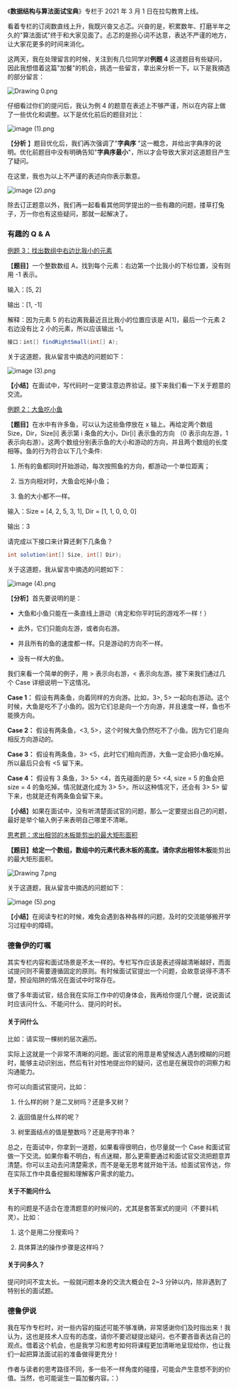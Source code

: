 《**数据结构与算法面试宝典**》专栏于 2021 年 3 月 1 日在拉勾教育上线。

看着专栏的订阅数直线上升，我既兴奋又忐忑。兴奋的是，积累数年、打磨半年之久的"算法面试"终于和大家见面了。忐忑的是担心词不达意，表达不严谨的地方，让大家花更多的时间来消化。

这两天，我在处理留言的时候，关注到有几位同学对**例题 4** 这道题目有些疑问，因此我想借着这篇"加餐"的机会，挑选一些留言，拿出来分析一下。以下是我摘选的部分留言：

<Image alt="Drawing 0.png" src="https://s0.lgstatic.com/i/image6/M00/17/CD/Cgp9HWBIMnyADeNzAAGg1D8M1vg109.png"/>

仔细看过你们的提问后，我认为例 4 的题意在表述上不够严谨，所以在内容上做了一些优化和调整。以下是优化前后的题目对比：

<Image alt="image (1).png" src="https://s0.lgstatic.com/i/image6/M00/18/40/CioPOWBIofCAcyShAAGdH9fZJ74675.png"/>

【**分析** 】题目优化后，我们再次强调了"**字典序** "这一概念，并给出字典序的说明。优化前题目中没有明确告知"**字典序最小**"，所以才会导致大家对这道题目产生了疑问。

在这里，我也为以上不严谨的表述向你表示歉意。

<Image alt="image (2).png" src="https://s0.lgstatic.com/i/image6/M00/18/43/Cgp9HWBIofmAXJ0NAACtMgu32hM742.png"/>

除去订正题意以外，我们再一起看看其他同学提出的一些有趣的问题，搂草打兔子，万一你也有这些疑问，那就一起解决了。

### 有趣的 Q \& A

[例题 3：](https://kaiwu.lagou.com/course/courseInfo.htm?courseId=685#/detail/pc?id=6690)[找出数组中右边比我小的元素](https://kaiwu.lagou.com/course/courseInfo.htm?courseId=685#/detail/pc?id=6690)

【**题目**】一个整数数组 A，找到每个元素：右边第一个比我小的下标位置，没有则用 -1 表示。

输入：\[5, 2\]

输出：\[1, -1\]

解释：因为元素 5 的右边离我最近且比我小的位置应该是 A\[1\]，最后一个元素 2 右边没有比 2 小的元素，所以应该输出 -1。

```java
接口：int[] findRightSmall(int[] A);
```

关于这道题，我从留言中摘选的问题如下：

<Image alt="image (3).png" src="https://s0.lgstatic.com/i/image6/M00/18/43/Cgp9HWBIogSAG9f0AAECbqghMMA602.png"/>

**【小结**】在面试中，写代码时一定要注意边界验证。接下来我们看一下关于题意的交流。

[例题 2：大鱼吃小鱼](https://kaiwu.lagou.com/course/courseInfo.htm?courseId=685#/detail/pc?id=6690)

【**题目**】在水中有许多鱼，可以认为这些鱼停放在 x 轴上。再给定两个数组 Size，Dir，Size\[i\] 表示第 i 条鱼的大小，Dir\[i\] 表示鱼的方向 （0 表示向左游，1 表示向右游）。这两个数组分别表示鱼的大小和游动的方向，并且两个数组的长度相等。鱼的行为符合以下几个条件:

1. 所有的鱼都同时开始游动，每次按照鱼的方向，都游动一个单位距离；

2. 当方向相对时，大鱼会吃掉小鱼；

3. 鱼的大小都不一样。

输入：Size = \[4, 2, 5, 3, 1\], Dir = \[1, 1, 0, 0, 0\]

输出：3

请完成以下接口来计算还剩下几条鱼？

```java
int solution(int[] Size, int[] Dir);
```

关于这道题，我从留言中摘选的问题如下：

<Image alt="image (4).png" src="https://s0.lgstatic.com/i/image6/M00/18/44/Cgp9HWBIog6AG8ijAAF-eXZL-9w615.png"/>

【**分析**】首先要说明的是：

* 大鱼和小鱼只能在一条直线上游动（肯定和你平时玩的游戏不一样！）

* 此外，它们只能向左游，或者向右游。

* 并且所有的鱼的速度都一样。只是游动的方向不一样。

* 没有一样大的鱼。

我们来看一个简单的例子，用 \> 表示向右游，\< 表示向左游。接下来我们通过几个 Case 详细说明一下这情况。

**Case 1：** 假设有两条鱼，向着同样的方向游。比如，3\>, 5\> 一起向右游动。这个时候，大鱼是吃不了小鱼的。因为它们总是向一个方向游，并且速度一样，鱼也不能换方向。

**Case 2：** 假设有两条鱼，\<3, 5\>，这个时候大鱼仍然吃不了小鱼。因为它们是向相反方向游动的。

**Case 3：** 假设有两条鱼，3\> \<5，此时它们相向而游，大鱼一定会把小鱼吃掉。所以最后只会有 \<5 留下来。

**Case 4：** 假设有 3 条鱼，3\> 5\> \<4，首先碰面的是 5\> \<4, size = 5 的鱼会把 size = 4 的鱼吃掉。情况就退化成为 3\> 5\>。所以这种情况下，还会有 3\> 5\> 留下来，也就是还有两条鱼会留下来。

【**小结**】如果在面试中，没有听清楚面试官的问题，那么一定要提出自己的问题，最好是举个输入例子来表明自己哪里不清晰。

[思考题：求出相邻的木板能剪出的最大矩形面积](https://kaiwu.lagou.com/course/courseInfo.htm?courseId=685#/detail/pc?id=6690)

**【题目】**给定一个数组，数组中的元素代表木板的高度。请你求出**相邻木板**能剪出的最大矩形面积。

<Image alt="Drawing 7.png" src="https://s0.lgstatic.com/i/image6/M00/17/CD/Cgp9HWBIMuCASN34AABdc5tNqDI559.png"/>

关于这道题，我从留言中摘选的问题如下：

<Image alt="image (5).png" src="https://s0.lgstatic.com/i/image6/M00/18/40/CioPOWBIoh6AV5d0AAD7gYajImo912.png"/>

【**小结**】在阅读专栏的时候，难免会遇到各种各样的问题，及时的交流能够搬开学习过程中的障碍。

### 德鲁伊的叮嘱

其实专栏内容和面试场景是不太一样的。专栏写作应该是表述得越清晰越好，而面试提问则不需要遵循固定的原则。有时候面试官提出一个问题，会故意说得不清不楚，预设陷阱的情况在面试中时常存在。

做了多年面试官，结合我在实际工作中的切身体会，我再给你提几个醒，说说面试时应该问什么、不能问什么、提问的时长。

#### 关于问什么

比如：请实现一棵树的层次遍历。

实际上这就是一个非常不清晰的问题。面试官的用意是希望候选人遇到模糊的问题时，能够主动识别出，然后有针对性地提出你的疑问，这也是在展现你的洞察力和沟通能力。

你可以向面试官提问，比如：

1. 什么样的树？是二叉树吗？还是多叉树？

2. 返回值是什么样的呢？

3. 树里面结点的值是整数吗？还是用字符串？

总之，在面试中，你拿到一道题，如果看得很明白，也尽量就一个 Case 和面试官做一下交流。如果你看不明白，有点迷糊，那么更需要通过和面试官交流把题意弄清楚。你可以主动去问清楚需求，而不是毫无思考就开始干活。给面试官传达，你在实际工作中具备挖掘和理解客户需求的能力。

#### 关于不能问什么

有的问题是不适合在澄清题意的时候问的，尤其是套答案式的提问（不要抖机灵）。比如：

1. 这个是用二分搜索吗？

2. 具体算法的操作步骤是这样吗？

#### 关于问多久？

提问时间不宜太长。一般就问题本身的交流大概会在 2\~3 分钟以内，除非遇到了特别长的面试题。

### 德鲁伊说

我在写作专栏时，对一些内容的描述可能不够准确，非常感谢你们及时指出来！我认为，这也是技术人应有的态度，请你不要迟疑提出疑问，也不要吝啬表达自己的观点。借着这个机会，也是我学习和思考如何将课程更加清晰地呈现给你，也让我们一起把算法面试前的准备做得更充分！

作者与读者的思考路径不同，多一些不一样角度的碰撞，可能会产生意想不到的价值。当然，也可能诞生一篇加餐内容。：）
